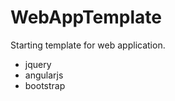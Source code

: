 WebAppTemplate
==============
Starting template for web application.

- jquery
- angularjs
- bootstrap
